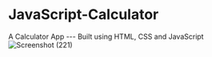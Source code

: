# JavaScript-Calculator
A Calculator App ---
Built using HTML, CSS and JavaScript  
![Screenshot (221)](https://user-images.githubusercontent.com/88624244/142754366-0fac9e36-c1da-4990-9722-ff5650ec0bf6.png)

